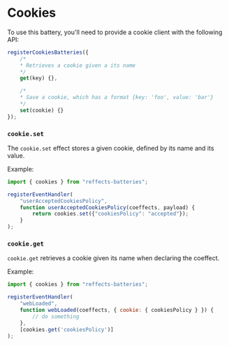 # Cookies

To use this battery, you'll need to provide a cookie client with the following API:

```js
registerCookiesBatteries({
    /*
    * Retrieves a cookie given a its name
    */
    get(key) {},

    /*
    * Save a cookie, which has a format {key: 'foo', value: 'bar'}
    */
    set(cookie) {}
});
```

### `cookie.set`

The `cookie.set` effect stores a given cookie, defined by its name and its value.

Example:

```js
import { cookies } from "reffects-batteries";

registerEventHandler(
    "userAcceptedCookiesPolicy",
    function userAcceptedCookiesPolicy(coeffects, payload) {
        return cookies.set({"cookiesPolicy": "accepted"});
    }
);
```


### `cookie.get`

`cookie.get` retrieves a cookie given its name when declaring the coeffect.

Example:

```js
import { cookies } from "reffects-batteries";

registerEventHandler(
    "webLoaded",
    function webLoaded(coeffects, { cookie: { cookiesPolicy } }) {
        // do something
    },
    [cookies.get('cookiesPolicy')]
);
```
